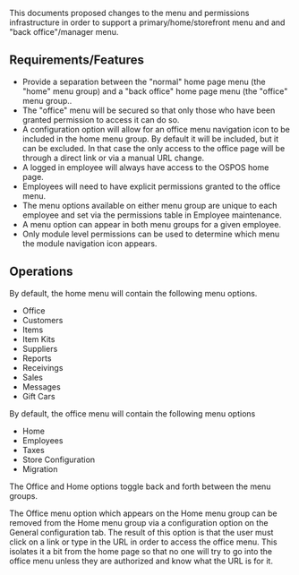 This documents proposed changes to the menu and permissions infrastructure in order to support a primary/home/storefront menu and and "back office"/manager menu.

## Requirements/Features

* Provide a separation between the "normal" home page menu (the "home" menu group) and a "back office" home page menu (the "office" menu group..
* The "office" menu will be secured so that only those who have been granted permission to access it can do so.
* A configuration option will allow for an office menu navigation icon to be included in the home menu group.  By default it will be included, but it can be excluded.  In that case the only access to the office page will be through a direct link or via a manual URL change.
* A logged in employee will always have access to the OSPOS home page.
* Employees will need to have explicit permissions granted to the office menu.
* The menu options available on either menu group are unique to each employee and set via the permissions table in Employee maintenance.
* A menu option can appear in both menu groups for a given employee.
* Only module level permissions can be used to determine which menu the module navigation icon appears.

## Operations

By default, the home menu will contain the following menu options.

* Office
* Customers
* Items
* Item Kits
* Suppliers
* Reports
* Receivings
* Sales
* Messages
* Gift Cars

By default, the office menu will contain the following menu options

* Home
* Employees
* Taxes
* Store Configuration
* Migration

The Office and Home options toggle back and forth between the menu groups.

The Office menu option which appears on the Home menu group can be removed from the Home menu group via a configuration option on the General configuration tab.  The result of this option is that the user must click on a link or type in the URL in order to access the office menu.  This isolates it a bit from the home page so that no one will try to go into the office menu unless they are authorized and know what the URL is for it.

